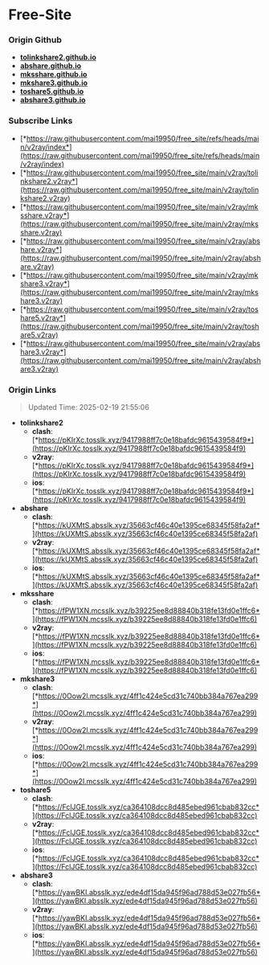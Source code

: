 # Free-Site

### Origin Github

- [**tolinkshare2.github.io**](https://github.com/tolinkshare2/tolinkshare2.github.io)
- [**abshare.github.io**](https://github.com/abshare/abshare.github.io)
- [**mksshare.github.io**](https://github.com/mksshare/mksshare.github.io)
- [**mkshare3.github.io**](https://github.com/mkshare3/mkshare3.github.io)
- [**toshare5.github.io**](https://github.com/toshare5/toshare5.github.io)
- [**abshare3.github.io**](https://github.com/abshare3/abshare3.github.io)

### Subscribe Links

- [*https://raw.githubusercontent.com/mai19950/free_site/refs/heads/main/v2ray/index*](https://raw.githubusercontent.com/mai19950/free_site/refs/heads/main/v2ray/index)
- [*https://raw.githubusercontent.com/mai19950/free_site/main/v2ray/tolinkshare2.v2ray*](https://raw.githubusercontent.com/mai19950/free_site/main/v2ray/tolinkshare2.v2ray)
- [*https://raw.githubusercontent.com/mai19950/free_site/main/v2ray/mksshare.v2ray*](https://raw.githubusercontent.com/mai19950/free_site/main/v2ray/mksshare.v2ray)
- [*https://raw.githubusercontent.com/mai19950/free_site/main/v2ray/abshare.v2ray*](https://raw.githubusercontent.com/mai19950/free_site/main/v2ray/abshare.v2ray)
- [*https://raw.githubusercontent.com/mai19950/free_site/main/v2ray/mkshare3.v2ray*](https://raw.githubusercontent.com/mai19950/free_site/main/v2ray/mkshare3.v2ray)
- [*https://raw.githubusercontent.com/mai19950/free_site/main/v2ray/toshare5.v2ray*](https://raw.githubusercontent.com/mai19950/free_site/main/v2ray/toshare5.v2ray)
- [*https://raw.githubusercontent.com/mai19950/free_site/main/v2ray/abshare3.v2ray*](https://raw.githubusercontent.com/mai19950/free_site/main/v2ray/abshare3.v2ray)

### Origin Links

> Updated Time: 2025-02-19 21:55:06

- **tolinkshare2**
  - **clash**: [*https://pKIrXc.tosslk.xyz/9417988ff7c0e18bafdc9615439584f9*](https://pKIrXc.tosslk.xyz/9417988ff7c0e18bafdc9615439584f9)
  - **v2ray**: [*https://pKIrXc.tosslk.xyz/9417988ff7c0e18bafdc9615439584f9*](https://pKIrXc.tosslk.xyz/9417988ff7c0e18bafdc9615439584f9)
  - **ios**: [*https://pKIrXc.tosslk.xyz/9417988ff7c0e18bafdc9615439584f9*](https://pKIrXc.tosslk.xyz/9417988ff7c0e18bafdc9615439584f9)
- **abshare**
  - **clash**: [*https://kUXMtS.absslk.xyz/35663cf46c40e1395ce68345f58fa2af*](https://kUXMtS.absslk.xyz/35663cf46c40e1395ce68345f58fa2af)
  - **v2ray**: [*https://kUXMtS.absslk.xyz/35663cf46c40e1395ce68345f58fa2af*](https://kUXMtS.absslk.xyz/35663cf46c40e1395ce68345f58fa2af)
  - **ios**: [*https://kUXMtS.absslk.xyz/35663cf46c40e1395ce68345f58fa2af*](https://kUXMtS.absslk.xyz/35663cf46c40e1395ce68345f58fa2af)
- **mksshare**
  - **clash**: [*https://fPW1XN.mcsslk.xyz/b39225ee8d88840b318fe13fd0e1ffc6*](https://fPW1XN.mcsslk.xyz/b39225ee8d88840b318fe13fd0e1ffc6)
  - **v2ray**: [*https://fPW1XN.mcsslk.xyz/b39225ee8d88840b318fe13fd0e1ffc6*](https://fPW1XN.mcsslk.xyz/b39225ee8d88840b318fe13fd0e1ffc6)
  - **ios**: [*https://fPW1XN.mcsslk.xyz/b39225ee8d88840b318fe13fd0e1ffc6*](https://fPW1XN.mcsslk.xyz/b39225ee8d88840b318fe13fd0e1ffc6)
- **mkshare3**
  - **clash**: [*https://0Oow2l.mcsslk.xyz/4ff1c424e5cd31c740bb384a767ea299*](https://0Oow2l.mcsslk.xyz/4ff1c424e5cd31c740bb384a767ea299)
  - **v2ray**: [*https://0Oow2l.mcsslk.xyz/4ff1c424e5cd31c740bb384a767ea299*](https://0Oow2l.mcsslk.xyz/4ff1c424e5cd31c740bb384a767ea299)
  - **ios**: [*https://0Oow2l.mcsslk.xyz/4ff1c424e5cd31c740bb384a767ea299*](https://0Oow2l.mcsslk.xyz/4ff1c424e5cd31c740bb384a767ea299)
- **toshare5**
  - **clash**: [*https://FclJGE.tosslk.xyz/ca364108dcc8d485ebed961cbab832cc*](https://FclJGE.tosslk.xyz/ca364108dcc8d485ebed961cbab832cc)
  - **v2ray**: [*https://FclJGE.tosslk.xyz/ca364108dcc8d485ebed961cbab832cc*](https://FclJGE.tosslk.xyz/ca364108dcc8d485ebed961cbab832cc)
  - **ios**: [*https://FclJGE.tosslk.xyz/ca364108dcc8d485ebed961cbab832cc*](https://FclJGE.tosslk.xyz/ca364108dcc8d485ebed961cbab832cc)
- **abshare3**
  - **clash**: [*https://yawBKI.absslk.xyz/ede4df15da945f96ad788d53e027fb56*](https://yawBKI.absslk.xyz/ede4df15da945f96ad788d53e027fb56)
  - **v2ray**: [*https://yawBKI.absslk.xyz/ede4df15da945f96ad788d53e027fb56*](https://yawBKI.absslk.xyz/ede4df15da945f96ad788d53e027fb56)
  - **ios**: [*https://yawBKI.absslk.xyz/ede4df15da945f96ad788d53e027fb56*](https://yawBKI.absslk.xyz/ede4df15da945f96ad788d53e027fb56)
